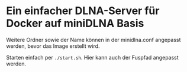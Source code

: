 # Ein einfacher DLNA-Server für Docker auf miniDLNA Basis

Weitere Ordner sowie der Name können in der minidlna.conf angepasst werden, bevor das Image erstellt wird.

Starten einfach per `./start.sh`.
Hier kann auch der Fuspfad angepasst werden.